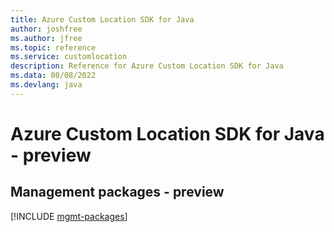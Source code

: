 ```yaml
---
title: Azure Custom Location SDK for Java
author: joshfree
ms.author: jfree
ms.topic: reference
ms.service: customlocation
description: Reference for Azure Custom Location SDK for Java
ms.data: 08/08/2022
ms.devlang: java
---
```

# Azure Custom Location SDK for Java - preview

## Management packages - preview
[!INCLUDE [mgmt-packages](custom-location-mgmt-index.md)]
